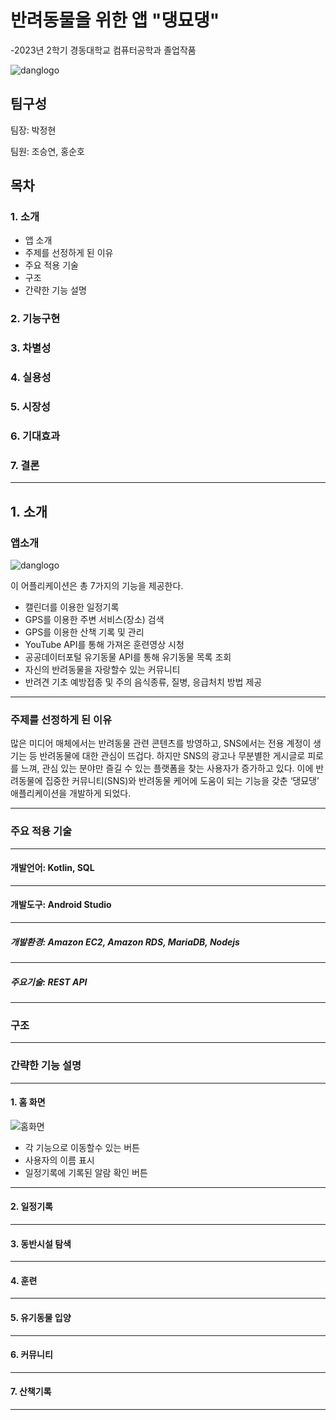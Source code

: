 # 반려동물을 위한 앱 "댕묘댕"
-2023년 2학기 경동대학교 컴퓨터공학과 졸업작품

![danglogo](https://github.com/1924023/parkjeonghyun/assets/143380674/55836122-52db-4050-8de5-36ad02a8a909)

## 팀구성
팀장: 박정현


팀원: 조승연, 홍순호

## 목차
### 1. 소개
* 앱 소개
* 주제를 선정하게 된 이유
* 주요 적용 기술
* 구조
* 간략한 기능 설명
  
### 2. 기능구현
### 3. 차별성
### 4. 실용성
### 5. 시장성
### 6. 기대효과
### 7. 결론
---

## 1. 소개
### 앱소개
![danglogo](https://github.com/1924023/parkjeonghyun/assets/143380674/55836122-52db-4050-8de5-36ad02a8a909)

이 어플리케이션은 총 7가지의 기능을 제공한다.

* 캘린더를 이용한 일정기록
* GPS를 이용한 주변 서비스(장소) 검색
* GPS를 이용한 산책 기록 및 관리
* YouTube API를 통해 가져온 훈련영상 시청
* 공공데이터포털 유기동물 API를 통해 유기동물 목록 조회
* 자신의 반려동물을 자랑할수 있는 커뮤니티
* 반려견 기초 예방접종 및 주의 음식종류, 질병, 응급처치 방법 제공
---
### 주제를 선정하게 된 이유

많은 미디어 매체에서는 반려동물 관련 콘텐츠를 방영하고, SNS에서는 전용 계정이 생기는 등 반려동물에 대한 관심이 뜨겁다. 하지만 SNS의 광고나 무분별한 게시글로 피로를 느껴, 관심 있는 분야만 즐길 수 있는 플랫폼을 찾는 사용자가 증가하고 있다. 이에 반려동물에 집중한 커뮤니티(SNS)와 반려동물 케어에 도움이 되는 기능을 갖춘 ‘댕묘댕’ 애플리케이션을 개발하게 되었다.

---
### 주요 적용 기술
---
#### 개발언어: Kotlin, SQL
---
#### 개발도구:  Android Studio
---
##### 개발환경: Amazon EC2, Amazon RDS, MariaDB, Nodejs
---
##### 주요기술: REST API
---
### 구조

---
### 간략한 기능 설명
---
#### 1. 홈 화면
![홈화면](https://github.com/1924023/parkjeonghyun/assets/143380674/581f0c20-966d-4156-8c15-f910fb518635)
* 각 기능으로 이동할수 있는 버튼
* 사용자의 이름 표시
* 일정기록에 기록된 알람 확인 버튼
---
#### 2. 일정기록

---
#### 3. 동반시설 탐색
---
#### 4. 훈련
---
#### 5. 유기동물 입양
---
#### 6. 커뮤니티
---
#### 7. 산책기록
---
